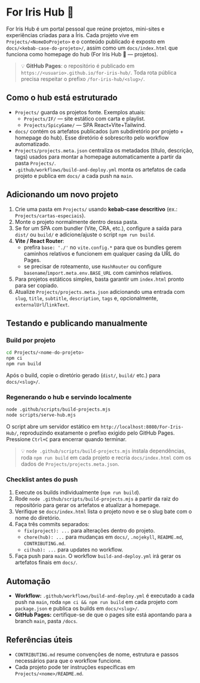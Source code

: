 # For Iris Hub 💜

For Iris Hub é um portal pessoal que reúne projetos, mini-sites e experiências criadas para a Íris. Cada projeto vive em `Projects/<NomeDoProjeto>` e o conteúdo publicado é exposto em `docs/<kebab-case-do-projeto>/`, assim como um `docs/index.html` que funciona como homepage do hub (For Iris Hub 💜 — projetos).

> 💡 **GitHub Pages**: o repositório é publicado em `https://<usuario>.github.io/for-iris-hub/`. Toda rota pública precisa respeitar o prefixo `/for-iris-hub/<slug>/`.

## Como o hub está estruturado

- `Projects/` guarda os projetos fonte. Exemplos atuais:
  - `Projects/IF/` — site estático com carta e playlist.
  - `Projects/SpicyGame/` — SPA React+Vite+Tailwind.
- `docs/` contém os artefatos publicados (um subdiretório por projeto + homepage do hub). Esse diretório é sobrescrito pelo workflow automatizado.
- `Projects/projects.meta.json` centraliza os metadados (título, descrição, tags) usados para montar a homepage automaticamente a partir da pasta `Projects/`.
- `.github/workflows/build-and-deploy.yml` monta os artefatos de cada projeto e publica em `docs/` a cada push na `main`.

## Adicionando um novo projeto

1. Crie uma pasta em `Projects/` usando **kebab-case descritivo** (ex.: `Projects/cartas-especiais`).
2. Monte o projeto normalmente dentro dessa pasta.
3. Se for um SPA com bundler (Vite, CRA, etc.), configure a saída para `dist/` ou `build/` e adicione/ajuste o script `npm run build`.
4. **Vite / React Router**:
	- prefira `base: './'` no `vite.config.*` para que os bundles gerem caminhos relativos e funcionem em qualquer casing da URL do Pages.
	- se precisar de roteamento, use `HashRouter` ou configure `basename`/`import.meta.env.BASE_URL` com caminhos relativos.
5. Para projetos estáticos simples, basta garantir um `index.html` pronto para ser copiado.
6. Atualize `Projects/projects.meta.json` adicionando uma entrada com `slug`, `title`, `subtitle`, `description`, `tags` e, opcionalmente, `externalUrl`/`linkText`.

## Testando e publicando manualmente

### Build por projeto

```bash
cd Projects/<nome-do-projeto>
npm ci
npm run build
```

Após o build, copie o diretório gerado (`dist/`, `build/` etc.) para `docs/<slug>/`.

### Regenerando o hub e servindo localmente

```bash
node .github/scripts/build-projects.mjs
node scripts/serve-hub.mjs
```

O script abre um servidor estático em `http://localhost:8080/For-Iris-Hub/`, reproduzindo exatamente o prefixo exigido pelo GitHub Pages. Pressione `Ctrl+C` para encerrar quando terminar.

> 💡 `node .github/scripts/build-projects.mjs` instala dependências, roda `npm run build` em cada projeto e recria `docs/index.html` com os dados de `Projects/projects.meta.json`.

### Checklist antes do push

1. Execute os builds individualmente (`npm run build`).
2. Rode `node .github/scripts/build-projects.mjs` a partir da raiz do repositório para gerar os artefatos e atualizar a homepage.
3. Verifique se `docs/index.html` lista o projeto novo e se o slug bate com o nome do diretório.
4. Faça três commits separados:
	- `fix(project): ...` para alterações dentro do projeto.
	- `chore(hub): ...` para mudanças em `docs/`, `.nojekyll`, `README.md`, `CONTRIBUTING.md`.
	- `ci(hub): ...` para updates no workflow.
5. Faça push para `main`. O workflow `build-and-deploy.yml` irá gerar os artefatos finais em `docs/`.

## Automação

- **Workflow:** `.github/workflows/build-and-deploy.yml` é executado a cada push na `main`, roda `npm ci && npm run build` em cada projeto com `package.json` e publica os builds em `docs/<slug>/`.
- **GitHub Pages:** certifique-se de que o pages site está apontando para a branch `main`, pasta `/docs`.

## Referências úteis

- `CONTRIBUTING.md` resume convenções de nome, estrutura e passos necessários para que o workflow funcione.
- Cada projeto pode ter instruções específicas em `Projects/<nome>/README.md`.
